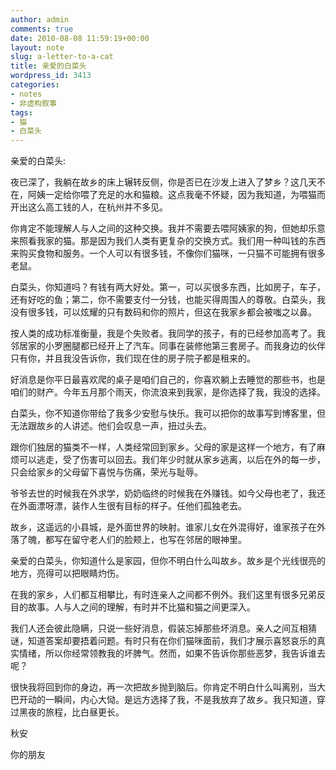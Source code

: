 ```yaml
---
author: admin
comments: true
date: 2010-08-08 11:59:19+00:00
layout: note
slug: a-letter-to-a-cat
title: 亲爱的白菜头
wordpress_id: 3413
categories:
- notes
- 非虚构叙事
tags:
- 猫
- 白菜头
---
```


亲爱的白菜头:

夜已深了，我躺在故乡的床上辗转反侧，你是否已在沙发上进入了梦乡？这几天不在，阿姨一定给你喂了充足的水和猫粮。这点我毫不怀疑，因为我知道，为喂猫而开出这么高工钱的人，在杭州并不多见。

你肯定不能理解人与人之间的这种交换。我并不需要去喂阿姨家的狗，但她却乐意来照看我家的猫。那是因为我们人类有更复杂的交换方式。我们用一种叫钱的东西来购买食物和服务。一个人可以有很多钱，不像你们猫咪，一只猫不可能拥有很多老鼠。

白菜头，你知道吗？有钱有两大好处。第一，可以买很多东西，比如房子，车子，还有好吃的鱼；第二，你不需要支付一分钱，也能买得周围人的尊敬。白菜头，我没有很多钱，可以炫耀的只有数码和你的照片，但这在我家乡都会被嗤之以鼻。

按人类的成功标准衡量，我是个失败者。我同学的孩子，有的已经参加高考了。我邻居家的小罗圈腿都已经开上了汽车。同事在装修他第三套房子。而我身边的伙伴只有你，并且我没告诉你，我们现在住的房子院子都是租来的。

好消息是你平日最喜欢爬的桌子是咱们自己的，你喜欢躺上去睡觉的那些书，也是咱们的财产。今年五月那个雨天，你流浪来到我家，是你选择了我，我没的选择。

白菜头，你不知道你带给了我多少安慰与快乐。我可以把你的故事写到博客里，但无法跟故乡的人讲述。他们会叹息一声，扭过头去。

跟你们独居的猫类不一样，人类经常回到家乡。父母的家是这样一个地方，有了麻烦可以逃走，受了伤害可以回去。我们年少时就从家乡逃离，以后在外的每一步，只会给家乡的父母留下喜悦与伤痛，荣光与耻辱。

爷爷去世的时候我在外求学，奶奶临终的时候我在外赚钱。如今父母也老了，我还在外面漂呀漂，装作人生很有目标的样子。任他们孤独老去。

故乡，这遥远的小县城，是外面世界的映射。谁家儿女在外混得好，谁家孩子在外落了魄，都写在留守老人们的脸颊上，也写在邻居的眼神里。

亲爱的白菜头，你知道什么是家园，但你不明白什么叫故乡。故乡是个光线很亮的地方，亮得可以把眼睛灼伤。

在我的家乡，人们都互相攀比，有时连亲人之间都不例外。我们这里有很多兄弟反目的故事。人与人之间的理解，有时并不比猫和猫之间更深入。

我们人还会彼此隐瞒，只说一些好消息，假装忘掉那些坏消息。亲人之间互相猜谜，知道答案却要捂着问题。有时只有在你们猫咪面前，我们才展示喜怒哀乐的真实情绪，所以你经常领教我的坏脾气。然而，如果不告诉你那些恶梦，我告诉谁去呢？

很快我将回到你的身边，再一次把故乡抛到脑后。你肯定不明白什么叫离别，当大巴开动的一瞬间，内心大恸。是远方选择了我，不是我放弃了故乡。我只知道，穿过黑夜的旅程，比白昼更长。

秋安

你的朋友
